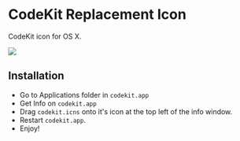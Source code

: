 # CodeKit Replacement Icon
CodeKit icon for OS X.

![](https://raw.githubusercontent.com/yunusekim/codekit-replacement-icns/master/codekit-sample.png)

## Installation
* Go to Applications folder in `codekit.app`
* Get Info on `codekit.app`
* Drag `codekit.icns` onto it's icon at the top left of the info window.
* Restart `codekit.app`.
* Enjoy!